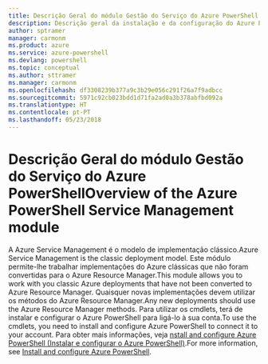```yaml
---
title: Descrição Geral do módulo Gestão do Serviço do Azure PowerShell | Microsoft Docs
description: Descrição geral da instalação e da configuração do Azure PowerShell.
author: sptramer
manager: carmonm
ms.product: azure
ms.service: azure-powershell
ms.devlang: powershell
ms.topic: conceptual
ms.author: sttramer
ms.manager: carmonm
ms.openlocfilehash: df3308239b377a9c3b29e056c291f26a7f9adbcc
ms.sourcegitcommit: 5971c92cb023bdd1d71fa2ad0a3b378abfbd092a
ms.translationtype: HT
ms.contentlocale: pt-PT
ms.lasthandoff: 05/23/2018
---
```

# <a name="overview-of-the-azure-powershell-service-management-module"></a><span data-ttu-id="5a3a2-103">Descrição Geral do módulo Gestão do Serviço do Azure PowerShell</span><span class="sxs-lookup"><span data-stu-id="5a3a2-103">Overview of the Azure PowerShell Service Management module</span></span>

<span data-ttu-id="5a3a2-104">A Azure Service Management é o modelo de implementação clássico.</span><span class="sxs-lookup"><span data-stu-id="5a3a2-104">Azure Service Management is the classic deployment model.</span></span> <span data-ttu-id="5a3a2-105">Este módulo permite-lhe trabalhar implementações do Azure clássicas que não foram convertidas para o Azure Resource Manager.</span><span class="sxs-lookup"><span data-stu-id="5a3a2-105">This module allows you to work with you classic Azure deployments that have not been converted to Azure Resource Manager.</span></span> <span data-ttu-id="5a3a2-106">Quaisquer novas implementações devem utilizar os métodos do Azure Resource Manager.</span><span class="sxs-lookup"><span data-stu-id="5a3a2-106">Any new deployments should use the Azure Resource Manager methods.</span></span> <span data-ttu-id="5a3a2-107">Para utilizar os cmdlets, terá de instalar e configurar o Azure PowerShell para ligá-lo à sua conta.</span><span class="sxs-lookup"><span data-stu-id="5a3a2-107">To use the cmdlets, you need to install and configure Azure PowerShell to connect it to your account.</span></span> <span data-ttu-id="5a3a2-108">Para obter mais informações, veja [nstall and configure Azure PowerShell (Instalar e configurar o Azure PowerShell)](install-azure-ps.md).</span><span class="sxs-lookup"><span data-stu-id="5a3a2-108">For more information, see [Install and configure Azure PowerShell](install-azure-ps.md).</span></span>
